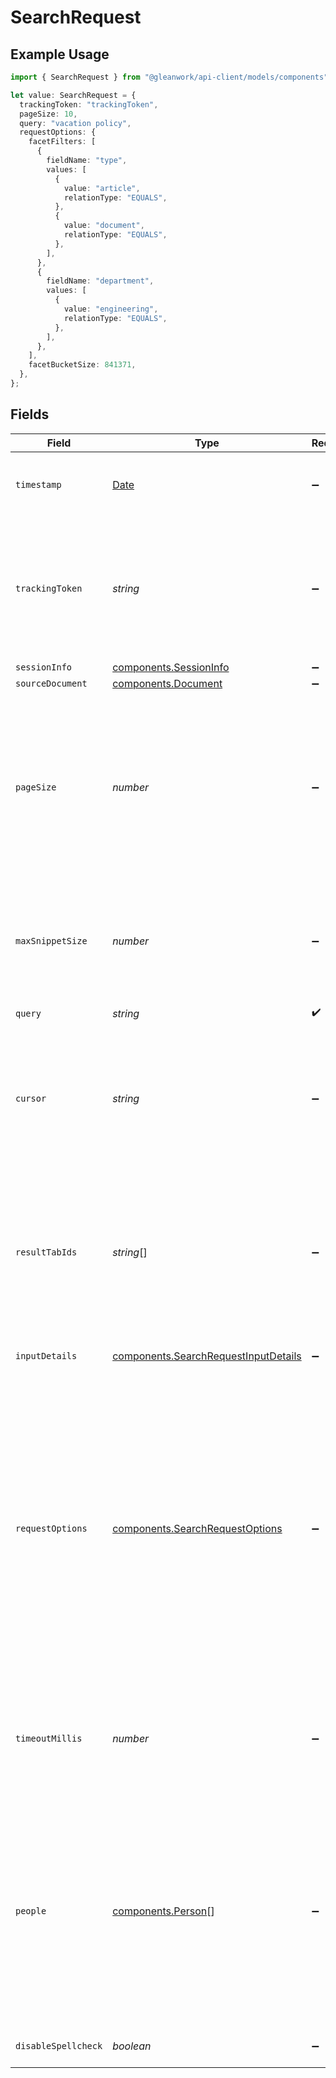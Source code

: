 # SearchRequest

## Example Usage

```typescript
import { SearchRequest } from "@gleanwork/api-client/models/components";

let value: SearchRequest = {
  trackingToken: "trackingToken",
  pageSize: 10,
  query: "vacation policy",
  requestOptions: {
    facetFilters: [
      {
        fieldName: "type",
        values: [
          {
            value: "article",
            relationType: "EQUALS",
          },
          {
            value: "document",
            relationType: "EQUALS",
          },
        ],
      },
      {
        fieldName: "department",
        values: [
          {
            value: "engineering",
            relationType: "EQUALS",
          },
        ],
      },
    ],
    facetBucketSize: 841371,
  },
};
```

## Fields

| Field                                                                                                                                                                                                                                                                       | Type                                                                                                                                                                                                                                                                        | Required                                                                                                                                                                                                                                                                    | Description                                                                                                                                                                                                                                                                 | Example                                                                                                                                                                                                                                                                     |
| --------------------------------------------------------------------------------------------------------------------------------------------------------------------------------------------------------------------------------------------------------------------------- | --------------------------------------------------------------------------------------------------------------------------------------------------------------------------------------------------------------------------------------------------------------------------- | --------------------------------------------------------------------------------------------------------------------------------------------------------------------------------------------------------------------------------------------------------------------------- | --------------------------------------------------------------------------------------------------------------------------------------------------------------------------------------------------------------------------------------------------------------------------- | --------------------------------------------------------------------------------------------------------------------------------------------------------------------------------------------------------------------------------------------------------------------------- |
| `timestamp`                                                                                                                                                                                                                                                                 | [Date](https://developer.mozilla.org/en-US/docs/Web/JavaScript/Reference/Global_Objects/Date)                                                                                                                                                                               | :heavy_minus_sign:                                                                                                                                                                                                                                                          | The ISO 8601 timestamp associated with the client request.                                                                                                                                                                                                                  |                                                                                                                                                                                                                                                                             |
| `trackingToken`                                                                                                                                                                                                                                                             | *string*                                                                                                                                                                                                                                                                    | :heavy_minus_sign:                                                                                                                                                                                                                                                          | A previously received trackingToken for a search associated with the same query. Useful for more requests and requests for other tabs.                                                                                                                                      |                                                                                                                                                                                                                                                                             |
| `sessionInfo`                                                                                                                                                                                                                                                               | [components.SessionInfo](../../models/components/sessioninfo.md)                                                                                                                                                                                                            | :heavy_minus_sign:                                                                                                                                                                                                                                                          | N/A                                                                                                                                                                                                                                                                         |                                                                                                                                                                                                                                                                             |
| `sourceDocument`                                                                                                                                                                                                                                                            | [components.Document](../../models/components/document.md)                                                                                                                                                                                                                  | :heavy_minus_sign:                                                                                                                                                                                                                                                          | N/A                                                                                                                                                                                                                                                                         |                                                                                                                                                                                                                                                                             |
| `pageSize`                                                                                                                                                                                                                                                                  | *number*                                                                                                                                                                                                                                                                    | :heavy_minus_sign:                                                                                                                                                                                                                                                          | Hint to the server about how many results to send back. Server may return less or more. Structured results and clustered results don't count towards pageSize.                                                                                                              | 100                                                                                                                                                                                                                                                                         |
| `maxSnippetSize`                                                                                                                                                                                                                                                            | *number*                                                                                                                                                                                                                                                                    | :heavy_minus_sign:                                                                                                                                                                                                                                                          | Hint to the server about how many characters long a snippet may be. Server may return less or more.                                                                                                                                                                         | 400                                                                                                                                                                                                                                                                         |
| `query`                                                                                                                                                                                                                                                                     | *string*                                                                                                                                                                                                                                                                    | :heavy_check_mark:                                                                                                                                                                                                                                                          | The search terms.                                                                                                                                                                                                                                                           | vacation policy                                                                                                                                                                                                                                                             |
| `cursor`                                                                                                                                                                                                                                                                    | *string*                                                                                                                                                                                                                                                                    | :heavy_minus_sign:                                                                                                                                                                                                                                                          | Pagination cursor. A previously received opaque token representing the position in the overall results at which to start.                                                                                                                                                   |                                                                                                                                                                                                                                                                             |
| `resultTabIds`                                                                                                                                                                                                                                                              | *string*[]                                                                                                                                                                                                                                                                  | :heavy_minus_sign:                                                                                                                                                                                                                                                          | The unique IDs of the result tabs for which to fetch results. This will have precedence over datasource filters if both are specified and in conflict.                                                                                                                      |                                                                                                                                                                                                                                                                             |
| `inputDetails`                                                                                                                                                                                                                                                              | [components.SearchRequestInputDetails](../../models/components/searchrequestinputdetails.md)                                                                                                                                                                                | :heavy_minus_sign:                                                                                                                                                                                                                                                          | N/A                                                                                                                                                                                                                                                                         | {<br/>"hasCopyPaste": true<br/>}                                                                                                                                                                                                                                            |
| `requestOptions`                                                                                                                                                                                                                                                            | [components.SearchRequestOptions](../../models/components/searchrequestoptions.md)                                                                                                                                                                                          | :heavy_minus_sign:                                                                                                                                                                                                                                                          | N/A                                                                                                                                                                                                                                                                         | {<br/>"datasourceFilter": "JIRA",<br/>"datasourcesFilter": [<br/>"JIRA"<br/>],<br/>"queryOverridesFacetFilters": true,<br/>"facetFilters": [<br/>{<br/>"fieldName": "fieldName",<br/>"values": [<br/>"fieldValues",<br/>"fieldValues"<br/>]<br/>},<br/>{<br/>"fieldName": "fieldName",<br/>"values": [<br/>"fieldValues",<br/>"fieldValues"<br/>]<br/>}<br/>]<br/>} |
| `timeoutMillis`                                                                                                                                                                                                                                                             | *number*                                                                                                                                                                                                                                                                    | :heavy_minus_sign:                                                                                                                                                                                                                                                          | Timeout in milliseconds for the request. A `408` error will be returned if handling the request takes longer.                                                                                                                                                               | 5000                                                                                                                                                                                                                                                                        |
| `people`                                                                                                                                                                                                                                                                    | [components.Person](../../models/components/person.md)[]                                                                                                                                                                                                                    | :heavy_minus_sign:                                                                                                                                                                                                                                                          | People associated with the search request. Hints to the server to fetch additional information for these people. Note that in this request, an email may be used as a person's obfuscatedId value.                                                                          |                                                                                                                                                                                                                                                                             |
| `disableSpellcheck`                                                                                                                                                                                                                                                         | *boolean*                                                                                                                                                                                                                                                                   | :heavy_minus_sign:                                                                                                                                                                                                                                                          | Whether or not to disable spellcheck.                                                                                                                                                                                                                                       |                                                                                                                                                                                                                                                                             |